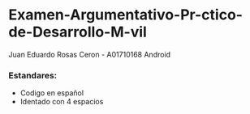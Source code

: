 # Examen-Argumentativo-Pr-ctico-de-Desarrollo-M-vil

Juan Eduardo Rosas Ceron - A01710168
Android

### Estandares:
- Codigo en español
- Identado con 4 espacios
